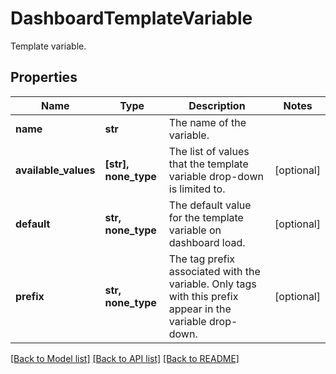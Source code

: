 # DashboardTemplateVariable

Template variable.

## Properties

| Name                 | Type                 | Description                                                                                               | Notes      |
| -------------------- | -------------------- | --------------------------------------------------------------------------------------------------------- | ---------- |
| **name**             | **str**              | The name of the variable.                                                                                 |
| **available_values** | **[str], none_type** | The list of values that the template variable drop-down is limited to.                                    | [optional] |
| **default**          | **str, none_type**   | The default value for the template variable on dashboard load.                                            | [optional] |
| **prefix**           | **str, none_type**   | The tag prefix associated with the variable. Only tags with this prefix appear in the variable drop-down. | [optional] |

[[Back to Model list]](README.md#documentation-for-models) [[Back to API list]](README.md#documentation-for-api-endpoints) [[Back to README]](README.md)
